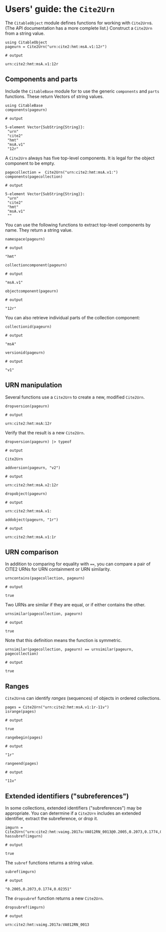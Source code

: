# Users' guide: the `Cite2Urn`

The `CitableObject` module defines functions for working with `Cite2Urn`s.  (The API documentation has a more complete list.) Construct a `Cite2Urn` from a string value.

```jldoctest urn
using CitableObject
pageurn = Cite2Urn("urn:cite2:hmt:msA.v1:12r")

# output

urn:cite2:hmt:msA.v1:12r
```

## Components and parts

Include the `CitableBase` module for to use the generic `components` and `parts` functions.  These return Vectors of string values. 

```jldoctest urn
using CitableBase
components(pageurn)

# output

5-element Vector{SubString{String}}:
 "urn"
 "cite2"
 "hmt"
 "msA.v1"
 "12r"
```
 A `Cite2Urn` always has five top-level components. It is legal for the object component to be empty.

```jldoctest urn
pagecollection =  Cite2Urn("urn:cite2:hmt:msA.v1:")
components(pagecollection)

# output

5-element Vector{SubString{String}}:
 "urn"
 "cite2"
 "hmt"
 "msA.v1"
 ""
```

You can use the following functions to extract top-level components by name.  They return a string value.

```jldoctest urn
namespace(pageurn)

# output

"hmt"
```


```jldoctest urn
collectioncomponent(pageurn)

# output

"msA.v1"
```

```jldoctest urn
objectcomponent(pageurn)

# output

"12r"
```

You can also retrieve individual parts of the collection component:



```jldoctest urn
collectionid(pageurn)

# output

"msA"
```

```jldoctest urn
versionid(pageurn)

# output

"v1"
```

## URN manipulation

Several functions use a `Cite2Urn` to create a new, modified `Cite2Urn`.


```jldoctest urn
dropversion(pageurn)

# output

urn:cite2:hmt:msA:12r
```

Verify that the result is a new `Cite2Urn`.

```jldoctest urn
dropversion(pageurn) |> typeof

# output

Cite2Urn
```



```jldoctest urn
addversion(pageurn, "v2")

# output

urn:cite2:hmt:msA.v2:12r
```



```jldoctest urn
dropobject(pageurn)

# output

urn:cite2:hmt:msA.v1:
```

```jldoctest urn
addobject(pageurn, "1r")

# output

urn:cite2:hmt:msA.v1:1r
```





## URN comparison

In addition to comparing for equality with `==`, you can compare a pair of CITE2 URNs for URN containment or URN similarity.

```
urncontains(pagecollection, pageurn)

# output

true
```

Two URNs are similar if they are equal, or if either contains the other.

```
urnsimilar(pagecollection, pageurn)

# output

true
```

Note that this definition means the function is symmetric.

```
urnsimilar(pagecollection, pageurn) == urnsimilar(pageurn, pagecollection)

# output

true
```

## Ranges

`Cite2Urn`s can identify *ranges* (sequences) of objects in ordered collections.


```jldoctest urn
pages = Cite2Urn("urn:cite2:hmt:msA.v1:1r-11v")
isrange(pages)

# output

true
```


```jldoctest urn
rangebegin(pages)

# output

"1r"
```


```jldoctest urn
rangeend(pages)

# output

"11v"
```


## Extended identifiers ("subreferences")

In some collections, extended identifiers ("subreferences") may be appropriate.  You can determine if a `Cite2Urn` includes an extended identifier, extract the subreference, or drop it.


```jldoctest urn
imgurn = Cite2Urn("urn:cite2:hmt:vaimg.2017a:VA012RN_0013@0.2005,0.2073,0.1774,0.02351")
hassubref(imgurn)

# output

true
```

The `subref` functions returns a string value.

```jldoctest urn
subref(imgurn)

# output

"0.2005,0.2073,0.1774,0.02351"
```

The `dropsubref` function returns a new `Cite2Urn`.


```jldoctest urn
dropsubref(imgurn)

# output

urn:cite2:hmt:vaimg.2017a:VA012RN_0013
```
